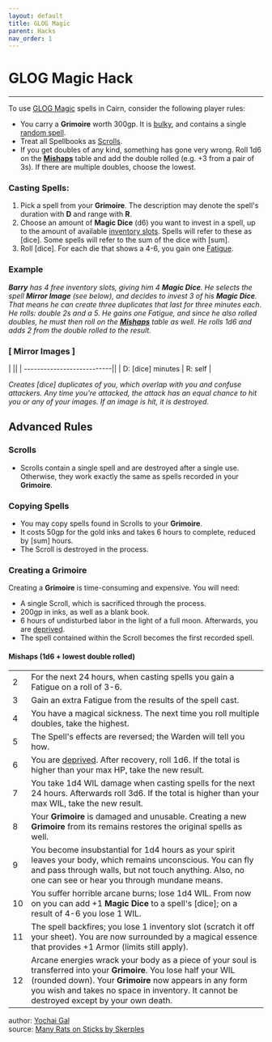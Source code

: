 ```yaml
---
layout: default
title: GLOG Magic
parent: Hacks
nav_order: 1
---
```


# GLOG Magic Hack
---
To use [GLOG Magic](http://goblinpunch.blogspot.com/2016/09/the-glog-wizards.html) spells in Cairn, consider the following player rules:
- You carry a **Grimoire** worth 300gp. It is [bulky](cairn-srd/#inventory), and contains a single [random spell](https://drive.google.com/file/d/1OTVy-5Vm44xhRmFO4tKFCJto-_cw0xYtD8lNj8AsSJY/view?pli=1).
- Treat all Spellbooks as [Scrolls](/hacks/glog-magic/#scrolls).
- If you get doubles of any kind, something has gone very wrong. Roll 1d6 on the [**Mishaps**](https://cairnrpg.com/hacks/glog-magic/#mishaps-sum-of-doubles-rolled) table and add the double rolled (e.g. +3 from a pair of 3s). If there are multiple doubles, choose the lowest.

### Casting Spells:
1. Pick a spell from your **Grimoire**. The description may denote the spell's duration with **D** and range with **R**.
2. Choose an amount of **Magic Dice** (d6) you want to invest in a spell, up to the amount of available [inventory slots](cairn-srd/#inventory). Spells will refer to these as [dice]. Some spells will refer to the sum of the dice with [sum].
3. Roll [dice]. For each die that shows a 4-6, you gain one [Fatigue](/cairn-srd/#rules).

### **Example**
_**Barry** has 4 free inventory slots, giving him 4 **Magic Dice**. He selects the spell **Mirror Image** (see below), and decides to invest 3 of his **Magic Dice**. That means he can create three duplicates that last for three minutes each. He rolls: double 2s and a 5. He gains one Fatigue, and since he also rolled doubles, he must then roll on the [**Mishaps**](https://cairnrpg.com/hacks/glog-magic/#mishaps-sum-of-doubles-rolled) table as well. He rolls 1d6 and adds 2 from the double rolled to the result._

### [ **Mirror Images** ]

|                            ||
| ---------------------------||
| D: [dice] minutes | R: self |

_Creates [dice] duplicates of you, which overlap with you and confuse attackers. Any time you’re attacked, the attack has an equal chance to hit you or any of your images. If an image is hit, it is destroyed._

## Advanced Rules

### **Scrolls**
- Scrolls contain a single spell and are destroyed after a single use. Otherwise, they work exactly the same as spells recorded in your **Grimoire**.

### **Copying Spells**
- You may copy spells found in Scrolls to your **Grimoire**.
- It costs 50gp for the gold inks and takes 6 hours to complete, reduced by [sum] hours.
- The Scroll is destroyed in the process.

### **Creating a Grimoire**
Creating a **Grimoire** is time-consuming and expensive. You will need:
- A single Scroll, which is sacrificed through the process.
- 200gp in inks, as well as a blank book.
- 6 hours of undisturbed labor in the light of a full moon. Afterwards, you are [deprived](https://cairnrpg.com/cairn-srd/#rules).
- The spell contained within the Scroll becomes the first recorded spell.

#### Mishaps (1d6 + lowest double rolled)

||                 |
| ---- | ---- |
|2|For the next 24 hours, when casting spells you gain a Fatigue on a roll of 3-6.|
|3|Gain an extra Fatigue from the results of the spell cast.|
|4|You have a magical sickness. The next time you roll multiple doubles, take the highest.|
|5|The Spell's effects are reversed; the Warden will tell you how. |
|6|You are [deprived](https://cairnrpg.com/cairn-srd/#rules). After recovery, roll 1d6. If the total is higher than your max HP, take the new result.|
|7|You take 1d4 WIL damage when casting spells for the next 24 hours. Afterwards roll 3d6. If the total is higher than your max WIL, take the new result.|
|8 |Your **Grimoire** is damaged and unusable. Creating a new **Grimoire** from its remains restores the original spells as well.|
|9 |You become insubstantial for 1d4 hours as your spirit leaves your body, which remains unconscious. You can fly and pass through walls, but not touch anything. Also, no one can see or hear you through mundane means.|
|10 |You suffer horrible arcane burns; lose 1d4 WIL. From now on you can add +1 **Magic Dice** to a spell's [dice]; on a result of 4-6 you lose 1 WIL.|
|11 |The spell backfires; you lose 1 inventory slot (scratch it off your sheet). You are now surrounded by a magical essence that provides +1 Armor (limits still apply).|
|12 |Arcane energies wrack your body as a piece of your soul is transferred into your **Grimoire**. You lose half your WIL (rounded down). Your **Grimoire** now appears in any form you wish and takes no space in inventory. It cannot be destroyed except by your own death.|


author: [Yochai Gal](https://newschoolrevolution.com)  
source: [Many Rats on Sticks by Skerples](https://drive.google.com/file/d/1wOAkBOCUSjnthMEnIsPVT1LSOCQzd88j/view?pli=1)
